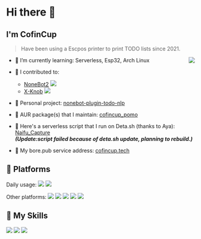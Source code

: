 # Hi there 🍡

## I'm **CofinCup**
> Have been using a Escpos printer to print TODO lists since 2021.

<a href="#">
  <img align="right" src="https://github-readme-stats-cofincup.vercel.app/api?username=CofinCup&count_private=true&show_icons=true&bg_color=15,f2f7fd,E0EAFC" />
</a>

- 🥪 I’m currently learning: Serverless, Esp32, Arch Linux

- 🍩 I contributed to: 
  - [NoneBot2](https://github.com/nonebot/nonebot2) ![](https://img.shields.io/github/stars/nonebot/nonebot2?style=social) 
  - [X-Knob](https://github.com/SmallPond/X-Knob) ![](https://img.shields.io/github/stars/SmallPond/X-Knob?style=social)

- 🍕 Personal project: [nonebot-plugin-todo-nlp](nonebot-plugin-todo-nlp)

- 🥖 AUR package(s) that I maintain: [cofincup_pomo](https://aur.archlinux.org/packages/cofincup-pomo)


- 🍮 Here's a serverless script that I run on Deta.sh (thanks to Aya): [Naifu_Capture](https://naifu.deta.dev)<br>
***(Update:script failed because of deta.sh update, planning to rebuild.)***

- 🥪 My bore.pub service address: [cofincup.tech](https://github.com/ekzhang/bore)


## 🚉 **Platforms**

Daily usage: 
![](https://img.shields.io/badge/NUC-Arch-0078d6?style=flat-square&logo=ArchLinux&logoColor=fff)
![](https://img.shields.io/badge/mac-OS_X-0078d6?style=flat-square&logo=apple&logoColor=fff)

Other platforms:
![](https://img.shields.io/badge/Raspberry-Ubuntu-0078d6?style=flat-square&logo=raspberrypi&logoColor=fff)
![](https://img.shields.io/badge/Server-Ubuntu-0078d6?style=flat-square&logo=Ubuntu&logoColor=fff)
![](https://img.shields.io/badge/Server-CentOS-0078d6?style=flat-square&logo=CentOS&logoColor=fff)
![](https://img.shields.io/badge/WSL-Ubuntu-0078d6?style=flat-square&logo=Ubuntu&logoColor=fff)
![](https://img.shields.io/badge/Windows-10-0078d6?style=flat-square&logo=windows&logoColor=fff)

## 🌟 **My Skills**  

![](https://img.shields.io/badge/-Git-f05032?style=flat-square&logo=git&logoColor=fff)
![](https://img.shields.io/badge/-Linux-fcc624?style=flat-square&logo=Linux&logoColor=fff)
![](https://img.shields.io/badge/-Python-3776ab?style=flat-square&logo=Python&logoColor=fff)
